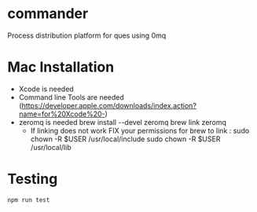 commander
=========

Process distribution platform for ques using 0mq


# Mac Installation

- Xcode is needed
- Command line Tools are needed (https://developer.apple.com/downloads/index.action?name=for%20Xcode%20-)
- zeromq is needed
	brew install --devel zeromq
	brew link zeromq
	- If linking does not work FIX your permissions for brew to link : 
		sudo chown -R $USER /usr/local/include
		sudo chown -R $USER /usr/local/lib

# Testing

	npm run test